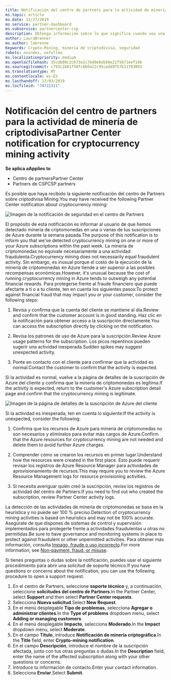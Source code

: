 ```yaml
---
title: Notificación del centro de partners para la actividad de minería de datos | Centro de Partners
ms.topic: article
ms.date: 11/27/2019
ms.service: partner-dashboard
ms.subservice: partnercenter-csp
description: Obtenga información sobre lo que significa cuando vea una notificación sobre la minería de datos de criptodivisa potencial (o la minería de datos de cifrado) en una o varias de sus suscripciones de Azure.
author: LauraBrenner
ms.author: labrenne
Keywords: Crypto-Mining, minería de criptodivisa, seguridad
robots: noindex, nofollow
ms.localizationpriority: medium
ms.openlocfilehash: 35cdb08c2c673e2c7bd0e8ebb8e22f5671eef186
ms.sourcegitcommit: c793c1b61f50fc0b0a12c95cedd9f57b31703093
ms.translationtype: MT
ms.contentlocale: es-ES
ms.lasthandoff: 12/03/2019
ms.locfileid: "74722311"
---
```

# <a name="partner-center-notification-for-cryptocurrency-mining-activity"></a><span data-ttu-id="b6bf4-104">Notificación del centro de partners para la actividad de minería de criptodivisa</span><span class="sxs-lookup"><span data-stu-id="b6bf4-104">Partner Center notification for cryptocurrency mining activity</span></span>

<span data-ttu-id="b6bf4-105">**Se aplica a**</span><span class="sxs-lookup"><span data-stu-id="b6bf4-105">**Applies to**</span></span>

-  <span data-ttu-id="b6bf4-106">Centro de partners</span><span class="sxs-lookup"><span data-stu-id="b6bf4-106">Partner Center</span></span>
-  <span data-ttu-id="b6bf4-107">Partners de CSP</span><span class="sxs-lookup"><span data-stu-id="b6bf4-107">CSP partners</span></span>

<span data-ttu-id="b6bf4-108">Es posible que haya recibido la siguiente notificación del centro de Partners sobre criptodivisa Mining:</span><span class="sxs-lookup"><span data-stu-id="b6bf4-108">You may have received the following Partner Center notification about cryptocurrency mining:</span></span>
 
![Imagen de la notificación de seguridad en el centro de Partners](images/crypto1.png)

<span data-ttu-id="b6bf4-110">El propósito de esta notificación es informar al usuario de que hemos detectado minería de criptomonedas en una o varias de tus suscripciones de Azure durante la semana pasada.</span><span class="sxs-lookup"><span data-stu-id="b6bf4-110">The purpose of this notification is to inform you that we've detected cryptocurrency mining on one or more of your Azure subscriptions within the past week.</span></span> <span data-ttu-id="b6bf4-111">La minería de criptomonedas no equivale necesariamente a una actividad fraudulenta.</span><span class="sxs-lookup"><span data-stu-id="b6bf4-111">Cryptocurrency mining does not necessarily equal fraudulent activity.</span></span> <span data-ttu-id="b6bf4-112">Sin embargo, es inusual porque el costo de la ejecución de la minería de criptomonedas en Azure tiende a ser superior a las posibles recompensas económicas.</span><span class="sxs-lookup"><span data-stu-id="b6bf4-112">However, it's unusual because the cost of running cryptocurrency mining in Azure tends to outweigh any potential financial rewards.</span></span> <span data-ttu-id="b6bf4-113">Para protegerse frente al fraude financiero que puede afectarte a ti o a tu cliente, ten en cuenta los siguientes pasos:</span><span class="sxs-lookup"><span data-stu-id="b6bf4-113">To protect against financial fraud that may impact you or your customer, consider the following steps:</span></span>

1.  <span data-ttu-id="b6bf4-114">Revisa y confirma que la cuenta del cliente se mantiene al día.</span><span class="sxs-lookup"><span data-stu-id="b6bf4-114">Review and confirm that the customer account is in good standing.</span></span> <span data-ttu-id="b6bf4-115">Haz clic en la notificación para obtener acceso a la suscripción directamente.</span><span class="sxs-lookup"><span data-stu-id="b6bf4-115">You can access the subscription directly by clicking on the notification.</span></span>

2.  <span data-ttu-id="b6bf4-116">Revisa los patrones de uso de Azure para la suscripción.</span><span class="sxs-lookup"><span data-stu-id="b6bf4-116">Review Azure usage patterns for the subscription.</span></span> <span data-ttu-id="b6bf4-117">Los picos repentinos pueden sugerir una actividad inesperada.</span><span class="sxs-lookup"><span data-stu-id="b6bf4-117">Sudden spikes may suggest unexpected activity.</span></span>

3.  <span data-ttu-id="b6bf4-118">Ponte en contacto con el cliente para confirmar que la actividad es normal.</span><span class="sxs-lookup"><span data-stu-id="b6bf4-118">Contact the customer to confirm that the activity is expected.</span></span>

<span data-ttu-id="b6bf4-119">Si la actividad es normal, vuelve a la página de detalles de la suscripción de Azure del cliente y confirma que la minería de criptomonedas es legítima.</span><span class="sxs-lookup"><span data-stu-id="b6bf4-119">If the activity is expected, return to the customer's Azure subscription detail page and confirm that the cryptocurrency mining is legitimate.</span></span> 


![Imagen de la página de detalles de la suscripción de Azure del cliente](images/crypto2.png)

<span data-ttu-id="b6bf4-121">Si la actividad es inesperada, ten en cuenta lo siguiente:</span><span class="sxs-lookup"><span data-stu-id="b6bf4-121">If the activity is unexpected, consider the following:</span></span>

1.  <span data-ttu-id="b6bf4-122">Confirma que los recursos de Azure para minería de criptomonedas no son necesarios y elimínalos para evitar más cargos de Azure.</span><span class="sxs-lookup"><span data-stu-id="b6bf4-122">Confirm that the Azure resources for cryptocurrency mining are not needed and delete them to avoid further Azure charges.</span></span>

2.  <span data-ttu-id="b6bf4-123">Comprender cómo se crearon los recursos en primer lugar.</span><span class="sxs-lookup"><span data-stu-id="b6bf4-123">Understand how the resources were created in the first place.</span></span> <span data-ttu-id="b6bf4-124">Esto puede requerir revisar los registros de Azure Resource Manager para actividades de aprovisionamiento de recursos.</span><span class="sxs-lookup"><span data-stu-id="b6bf4-124">This may require you to review the Azure Resource Management logs for resource provisioning activities.</span></span>

3.  <span data-ttu-id="b6bf4-125">Si necesita averiguar quién creó la suscripción, revise los registros de actividad del centro de Partners.</span><span class="sxs-lookup"><span data-stu-id="b6bf4-125">If you need to find out who created the subscription, review Partner Center activity logs.</span></span>

<span data-ttu-id="b6bf4-126">La detección de las actividades de minería de criptomonedas se basa en la heurística y no puede ser 100 % preciso.</span><span class="sxs-lookup"><span data-stu-id="b6bf4-126">Detection of cryptocurrency mining activities is based on heuristics and may not be 100% accurate.</span></span> <span data-ttu-id="b6bf4-127">Asegúrate de que dispones de sistemas de control y supervisión implementados para protegerte frente a actividades fraudulentas u otras no permitidas.</span><span class="sxs-lookup"><span data-stu-id="b6bf4-127">Be sure to have governance and monitoring systems in place to protect against fraudulent or other unpermitted activities.</span></span> <span data-ttu-id="b6bf4-128">Para obtener más información, consulta [Impago, fraude o uso incorrecto](https://docs.microsoft.com/partner-center/non-payment--fraud--or-misuse).</span><span class="sxs-lookup"><span data-stu-id="b6bf4-128">For more information, see [Non-payment, fraud, or misuse](https://docs.microsoft.com/partner-center/non-payment--fraud--or-misuse).</span></span>

<span data-ttu-id="b6bf4-129">Si tienes preguntas o dudas sobre la notificación, puedes usar el siguiente procedimiento para abrir una solicitud de soporte técnico.</span><span class="sxs-lookup"><span data-stu-id="b6bf4-129">If you have questions or concerns about the notification, you can use the following procedure to open a support request.</span></span>

1.  <span data-ttu-id="b6bf4-130">En el centro de Partners, seleccione **soporte técnico** y, a continuación, seleccione **solicitudes del centro de Partners**.</span><span class="sxs-lookup"><span data-stu-id="b6bf4-130">In the Partner Center, select **Support** and then select **Partner Center requests**.</span></span>
3.  <span data-ttu-id="b6bf4-131">Selecciona **Nueva solicitud**.</span><span class="sxs-lookup"><span data-stu-id="b6bf4-131">Select **New Request**.</span></span> 
4.  <span data-ttu-id="b6bf4-132">En el menú desplegable **Tipo de problemas**, selecciona **Agregar o administrar clientes**.</span><span class="sxs-lookup"><span data-stu-id="b6bf4-132">In the **Type of problems** dropdown menu, select **Adding or managing customers**.</span></span>
5.  <span data-ttu-id="b6bf4-133">En el menú desplegable **Impacto**, selecciona **Moderado**.</span><span class="sxs-lookup"><span data-stu-id="b6bf4-133">In the **Impact** dropdown menu, select **Moderate**.</span></span>
6.  <span data-ttu-id="b6bf4-134">En el campo **Título**, introduce **Notificación de minería criptográfica**.</span><span class="sxs-lookup"><span data-stu-id="b6bf4-134">In the **Title** field, enter **Crypto-mining notification**.</span></span>
7.  <span data-ttu-id="b6bf4-135">En el campo **Descripción**, introduce el nombre de la suscripción afectada, junto con tus otras preguntas o dudas.</span><span class="sxs-lookup"><span data-stu-id="b6bf4-135">In the **Description** field, enter the name of the affected subscription along with your other questions or concerns.</span></span> 
8.  <span data-ttu-id="b6bf4-136">Introduce tu información de contacto.</span><span class="sxs-lookup"><span data-stu-id="b6bf4-136">Enter your contact information.</span></span>
9.  <span data-ttu-id="b6bf4-137">Selecciona **Enviar**.</span><span class="sxs-lookup"><span data-stu-id="b6bf4-137">Select **Submit**.</span></span>




